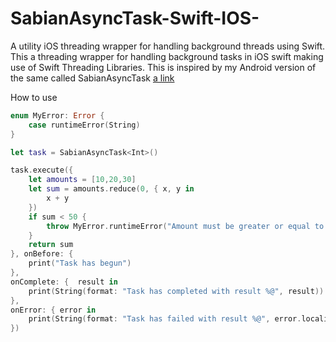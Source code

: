 # SabianAsyncTask-Swift-IOS-
A utility iOS threading wrapper for handling background threads using Swift. This a threading wrapper for handling background tasks in iOS swift making use of Swift Threading Libraries. This is inspired by my Android version of the same called SabianAsyncTask [a link](https://github.com/bryosabian/SabianAsyncTask)

How to use

```swift
enum MyError: Error {
    case runtimeError(String)
}

let task = SabianAsyncTask<Int>()

task.execute({
    let amounts = [10,20,30]
    let sum = amounts.reduce(0, { x, y in
        x + y
    })
    if sum < 50 {
        throw MyError.runtimeError("Amount must be greater or equal to 50")
    }
    return sum
}, onBefore: {
    print("Task has begun")
},
onComplete: {  result in
    print(String(format: "Task has completed with result %@", result))
},
onError: { error in
    print(String(format: "Task has failed with result %@", error.localizedDescription))
})
               
```


               
